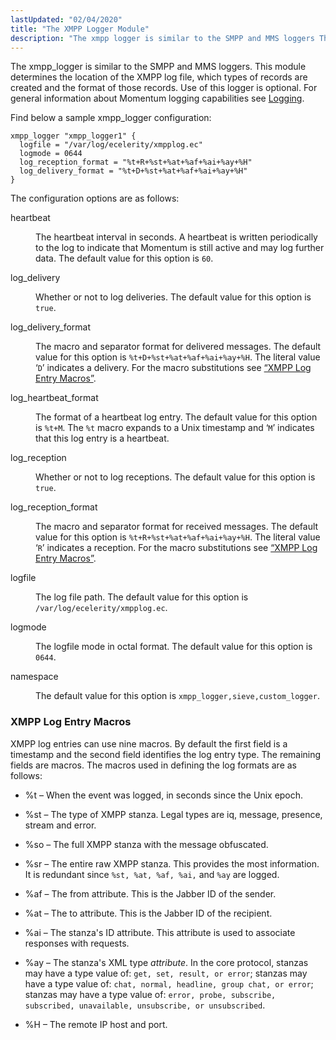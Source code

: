 ```yaml
---
lastUpdated: "02/04/2020"
title: "The XMPP Logger Module"
description: "The xmpp logger is similar to the SMPP and MMS loggers This module determines the location of the XMPP log file which types of records are created and the format of those records Use of this logger is optional For general information about Momentum logging capabilities see Logging Find below..."
---
```


The xmpp_logger is similar to the SMPP and MMS loggers. This module determines the location of the XMPP log file, which types of records are created and the format of those records. Use of this logger is optional. For general information about Momentum logging capabilities see [Logging](/momentum/3/3-reference/operations-logging).

Find below a sample xmpp_logger configuration:

```
xmpp_logger "xmpp_logger1" {
  logfile = "/var/log/ecelerity/xmpplog.ec"
  logmode = 0644
  log_reception_format = "%t+R+%st+%at+%af+%ai+%ay+%H"
  log_delivery_format = "%t+D+%st+%at+%af+%ai+%ay+%H"
}
```

The configuration options are as follows:

<dl class="variablelist">

<dt>heartbeat</dt>

<dd>

The heartbeat interval in seconds. A heartbeat is written periodically to the log to indicate that Momentum is still active and may log further data. The default value for this option is `60`.

</dd>

<dt>log_delivery</dt>

<dd>

Whether or not to log deliveries. The default value for this option is `true`.

</dd>

<dt>log_delivery_format</dt>

<dd>

The macro and separator format for delivered messages. The default value for this option is `%t+D+%st+%at+%af+%ai+%ay+%H`. The literal value ‘`D`’ indicates a delivery. For the macro substitutions see [“XMPP Log Entry Macros”](/momentum/mobile/mobile-reference/modules-xmpp-logger#modules.xmpp_logger.macros).

</dd>

<dt>log_heartbeat_format</dt>

<dd>

The format of a heartbeat log entry. The default value for this option is `%t+M`. The `%t` macro expands to a Unix timestamp and ‘`M`’ indicates that this log entry is a heartbeat.

</dd>

<dt>log_reception</dt>

<dd>

Whether or not to log receptions. The default value for this option is `true`.

</dd>

<dt>log_reception_format</dt>

<dd>

The macro and separator format for received messages. The default value for this option is `%t+R+%st+%at+%af+%ai+%ay+%H`. The literal value ‘`R`’ indicates a reception. For the macro substitutions see [“XMPP Log Entry Macros”](/momentum/mobile/mobile-reference/modules-xmpp-logger#modules.xmpp_logger.macros).

</dd>

<dt>logfile</dt>

<dd>

The log file path. The default value for this option is `/var/log/ecelerity/xmpplog.ec`.

</dd>

<dt>logmode</dt>

<dd>

The logfile mode in octal format. The default value for this option is `0644`.

</dd>

<dt>namespace</dt>

<dd>

The default value for this option is `xmpp_logger,sieve,custom_logger`.

</dd>

</dl>

### <a name="modules.xmpp_logger.macros"></a> XMPP Log Entry Macros

XMPP log entries can use nine macros. By default the first field is a timestamp and the second field identifies the log entry type. The remaining fields are macros. The macros used in defining the log formats are as follows:

*   %t – When the event was logged, in seconds since the Unix epoch.

*   %st – The type of XMPP stanza. Legal types are iq, message, presence, stream and error.

*   %so – The full XMPP stanza with the message obfuscated.

*   %sr – The entire raw XMPP stanza. This provides the most information. It is redundant since `%st, %at, %af, %ai,` and `%ay` are logged.

*   %af – The from attribute. This is the Jabber ID of the sender.

*   %at – The to attribute. This is the Jabber ID of the recipient.

*   %ai – The stanza's ID attribute. This attribute is used to associate responses with requests.

*   %ay – The stanza's XML type *attribute*. In the core protocol, <iq> stanzas may have a type value of: `get, set, result, or error`; <message> stanzas may have a type value of: `chat, normal, headline, group chat, or error`; <presence> stanzas may have a type value of: `error, probe, subscribe, subscribed, unavailable, unsubscribe, or unsubscribed`.

*   %H – The remote IP host and port.